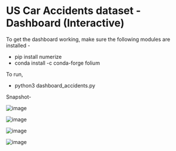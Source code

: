 # US Car Accidents dataset - Dashboard (Interactive)

To get the dashboard working, make sure the following modules are installed - 
- pip install numerize
- conda install -c conda-forge folium

To run,
- python3 dashboard_accidents.py

Snapshot- 

![image](https://user-images.githubusercontent.com/65325436/146659523-fc52274c-c967-4ae5-bbd4-5669bb6f913c.png)

![image](https://user-images.githubusercontent.com/65325436/146659534-0a7ec098-5be0-4161-95c7-55469178b368.png)

![image](https://user-images.githubusercontent.com/65325436/146659539-c70b9682-0917-4d2f-b7d3-c1c673fba3eb.png)

![image](https://user-images.githubusercontent.com/65325436/146659548-5996e7d0-858e-42cf-b73f-1e9575c8277b.png)


